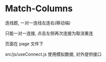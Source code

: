 # Match-Columns
连线题, 一对一连线左连右(移动端)

只能一对一连接, 点击左侧再次连接为取消重连

页面在 page 文件下

src/js/useConnect.js 使用模拟数据,  对外提供接口
